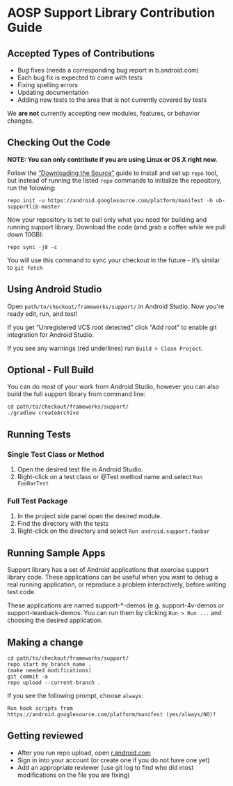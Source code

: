 # AOSP Support Library Contribution Guide
## Accepted Types of Contributions
* Bug fixes (needs a corresponding bug report in b.android.com)
* Each bug fix is expected to come with tests
* Fixing spelling errors
* Updating documentation
* Adding new tests to the area that is not currently covered by tests

We **are not** currently accepting new modules, features, or behavior changes.

## Checking Out the Code
**NOTE: You can only contribute if you are using Linux or OS X right now.**

Follow the [“Downloading the Source”](https://source.android.com/source/downloading.html) guide to install and set up `repo` tool, but instead of running the listed `repo` commands to initialize the repository, run the folowing:

    repo init -u https://android.googlesource.com/platform/manifest -b ub-supportlib-master

Now your repository is set to pull only what you need for building and running support library. Download the code (and grab a coffee while we pull down 10GB):

    repo sync -j8 -c

You will use this command to sync your checkout in the future - it’s similar to `git fetch`


## Using Android Studio
Open `path/to/checkout/frameworks/support/` in Android Studio. Now you're ready edit, run, and test!

If you get “Unregistered VCS root detected” click “Add root” to enable git integration for Android Studio.

If you see any warnings (red underlines) run `Build > Clean Project`.

## Optional - Full Build
You can do most of your work from Android Studio, however you can also build the full support library from command line:

    cd path/to/checkout/frameworks/support/
    ./gradlew createArchive

## Running Tests

### Single Test Class or Method
1. Open the desired test file in Android Studio.
2. Right-click on a test class or @Test method name and select `Run FooBarTest`

### Full Test Package
1. In the project side panel open the desired module.
2. Find the directory with the tests
3. Right-click on the directory and select `Run android.support.foobar`

## Running Sample Apps
Support library has a set of Android applications that exercise support library code. These applications can be useful when you want to debug a real running application, or reproduce a problem interactively, before writing test code.

These applications are named support-\*-demos (e.g. support-4v-demos or support-leanback-demos. You can run them by clicking `Run > Run ...` and choosing the desired application.

## Making a change
    cd path/to/checkout/frameworks/support/
    repo start my_branch_name .
    (make needed modifications)
    git commit -a
    repo upload --current-branch .

If you see the following prompt, choose `always`:

    Run hook scripts from https://android.googlesource.com/platform/manifest (yes/always/NO)?

## Getting reviewed
* After you run repo upload, open [r.android.com](http://r.android.com)
* Sign in into your account (or create one if you do not have one yet)
* Add an appropriate reviewer (use git log to find who did most modifications on the file you are fixing)

